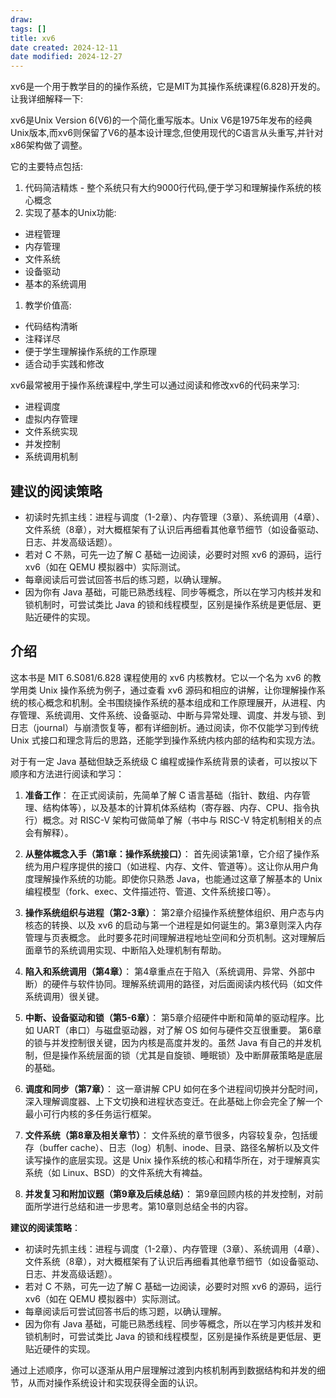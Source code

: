 ```yaml
---
draw:
tags: []
title: xv6
date created: 2024-12-11
date modified: 2024-12-27
---
```


xv6是一个用于教学目的的操作系统，它是MIT为其操作系统课程(6.828)开发的。让我详细解释一下:

xv6是Unix Version 6(V6)的一个简化重写版本。Unix V6是1975年发布的经典Unix版本,而xv6则保留了V6的基本设计理念,但使用现代的C语言从头重写,并针对x86架构做了调整。

它的主要特点包括:

1. 代码简洁精炼 - 整个系统只有大约9000行代码,便于学习和理解操作系统的核心概念
2. 实现了基本的Unix功能:

- 进程管理
- 内存管理
- 文件系统
- 设备驱动
- 基本的系统调用

1. 教学价值高:

- 代码结构清晰
- 注释详尽
- 便于学生理解操作系统的工作原理
- 适合动手实践和修改

xv6最常被用于操作系统课程中,学生可以通过阅读和修改xv6的代码来学习:

- 进程调度
- 虚拟内存管理
- 文件系统实现
- 并发控制
- 系统调用机制

## 建议的阅读策略

- 初读时先抓主线：进程与调度（1-2章）、内存管理（3章）、系统调用（4章）、文件系统（8章），对大概框架有了认识后再细看其他章节细节（如设备驱动、日志、并发高级话题）。
- 若对 C 不熟，可先一边了解 C 基础一边阅读，必要时对照 xv6 的源码，运行 xv6（如在 QEMU 模拟器中）实际测试。
- 每章阅读后可尝试回答书后的练习题，以确认理解。
- 因为你有 Java 基础，可能已熟悉线程、同步等概念，所以在学习内核并发和锁机制时，可尝试类比 Java 的锁和线程模型，区别是操作系统是更低层、更贴近硬件的实现。

## 介绍

这本书是 MIT 6.S081/6.828 课程使用的 xv6 内核教材。它以一个名为 xv6 的教学用类 Unix 操作系统为例子，通过查看 xv6 源码和相应的讲解，让你理解操作系统的核心概念和机制。全书围绕操作系统的基本组成和工作原理展开，从进程、内存管理、系统调用、文件系统、设备驱动、中断与异常处理、调度、并发与锁、到日志（journal）与崩溃恢复等，都有详细剖析。通过阅读，你不仅能学习到传统 Unix 式接口和理念背后的思路，还能学到操作系统内核内部的结构和实现方法。

对于有一定 Java 基础但缺乏系统级 C 编程或操作系统背景的读者，可以按以下顺序和方法进行阅读和学习：

1. **准备工作**：
    在正式阅读前，先简单了解 C 语言基础（指针、数组、内存管理、结构体等），以及基本的计算机体系结构（寄存器、内存、CPU、指令执行）概念。对 RISC-V 架构可做简单了解（书中与 RISC-V 特定机制相关的点会有解释）。
    
2. **从整体概念入手（第1章：操作系统接口）**：
    首先阅读第1章，它介绍了操作系统为用户程序提供的接口（如进程、内存、文件、管道等）。这让你从用户角度理解操作系统的功能。即使你只熟悉 Java，也能通过这章了解基本的 Unix 编程模型（fork、exec、文件描述符、管道、文件系统接口等）。
    
3. **操作系统组织与进程（第2-3章）**：
    第2章介绍操作系统整体组织、用户态与内核态的转换、以及 xv6 的启动与第一个进程是如何诞生的。第3章则深入内存管理与页表概念。
    此时要多花时间理解进程地址空间和分页机制。这对理解后面章节的系统调用实现、中断陷入处理机制有帮助。
    
4. **陷入和系统调用（第4章）**：
    第4章重点在于陷入（系统调用、异常、外部中断）的硬件与软件协同。理解系统调用的路径，对后面阅读内核代码（如文件系统调用）很关键。
    
5. **中断、设备驱动和锁（第5-6章）**：
    第5章介绍硬件中断和简单的驱动程序。比如 UART（串口）与磁盘驱动器，对了解 OS 如何与硬件交互很重要。
    第6章的锁与并发控制很关键，因为内核是高度并发的。虽然 Java 有自己的并发机制，但是操作系统层面的锁（尤其是自旋锁、睡眠锁）及中断屏蔽策略是底层的基础。
    
6. **调度和同步（第7章）**：
    这一章讲解 CPU 如何在多个进程间切换并分配时间，深入理解调度器、上下文切换和进程状态变迁。在此基础上你会完全了解一个最小可行内核的多任务运行框架。
    
7. **文件系统（第8章及相关章节）**：
    文件系统的章节很多，内容较复杂，包括缓存（buffer cache）、日志（log）机制、inode、目录、路径名解析以及文件读写操作的底层实现。这是 Unix 操作系统的核心和精华所在，对于理解真实系统（如 Linux、BSD）的文件系统大有裨益。
    
8. **并发复习和附加议题（第9章及后续总结）**：
    第9章回顾内核的并发控制，对前面所学进行总结和进一步思考。第10章则总结全书的内容。
    

**建议的阅读策略**：

- 初读时先抓主线：进程与调度（1-2章）、内存管理（3章）、系统调用（4章）、文件系统（8章），对大概框架有了认识后再细看其他章节细节（如设备驱动、日志、并发高级话题）。
- 若对 C 不熟，可先一边了解 C 基础一边阅读，必要时对照 xv6 的源码，运行 xv6（如在 QEMU 模拟器中）实际测试。
- 每章阅读后可尝试回答书后的练习题，以确认理解。
- 因为你有 Java 基础，可能已熟悉线程、同步等概念，所以在学习内核并发和锁机制时，可尝试类比 Java 的锁和线程模型，区别是操作系统是更低层、更贴近硬件的实现。

通过上述顺序，你可以逐渐从用户层理解过渡到内核机制再到数据结构和并发的细节，从而对操作系统设计和实现获得全面的认识。
